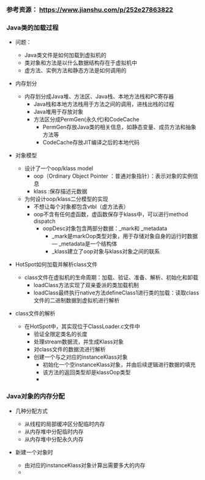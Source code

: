 ### 参考资源： https://www.jianshu.com/p/252e27863822

### Java类的加载过程
- 问题：
    - Java类文件是如何加载到虚拟机的
    - 类对象和方法是以什么数据结构存在于虚拟机中
    - 虚方法、实例方法和静态方法是如何调用的
    
- 内存划分
    - 内存划分成Java堆、方法区、Java栈、本地方法栈和PC寄存器
        - Java栈和本地方法栈用于方法之间的调用，进栈出栈的过程
        - Java堆用于存放对象
        - 方法区分成PermGen(永久代)和CodeCache
            - PermGen存放Java类的相关信息，如静态变量、成员方法和抽象方法等
            - CodeCache存放JIT编译之后的本地代码
            
- 对象模型
    - 设计了一个oop/klass model 
        - oop（Ordinary Object Pointer ：普通对象指针）：表示对象的实例信息
        - klass :保存描述元数据 
    - 为何设计oop/klass二分模型的实现
        - 不想让每个对象都包含vtbl（虚方法表）
        - oop不含有任何虚函数，虚函数保存于klass中，可以进行method dispatch
            - oopDesc对象包含两部分数据：_mark和 _metadata
                - _mark是markOop类型对象，用于存储对象自身的运行时数据
                — _metadata是一个结构体
                - _klass建立了oop对象与klass对象之间的联系

- HotSpot如何加载并解析class文件
    - class文件在虚拟机的生命周期：加载、验证、准备、解析、初始化和卸载
        - loadClass方法实现了双亲委派的类加载机制
        - loadClass最终执行native方法defineClass1进行类的加载：读取class文件的二进制数据到虚拟机进行解析

- class文件的解析
    - 在HotSpot中，其实现位于ClassLoader.c文件中
        - 验证全限定类名的长度
        - 处理stream数据流，并生成Klass对象
        - 对class文件的数据流进行解析
        - 创建一个与之对应的instanceKlass对象
            - 初始化一个空instanceKlass对象，并由后续逻辑进行数据的填充
            - 该方法的返回类型却是klassOop类型
            - 

### Java对象的内存分配            
- 几种分配方式
    - 从线程的局部缓冲区分配临时内存
    - 从内存堆中分配临时内存
    - 从内存堆中分配永久内存 
    
- 新建一个对象时
    - 由对应的instanceKlass对象计算出需要多大的内存  
    - 


                       
